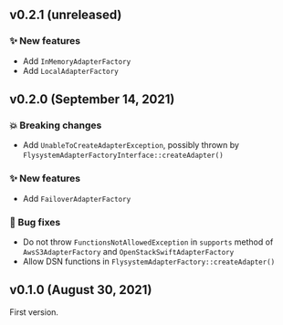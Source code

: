 ## v0.2.1 (unreleased)

### ✨ New features

* Add `InMemoryAdapterFactory`
* Add `LocalAdapterFactory`

## v0.2.0 (September 14, 2021)

### 💥 Breaking changes

  * Add `UnableToCreateAdapterException`, possibly thrown by `FlysystemAdapterFactoryInterface::createAdapter()`

### ✨ New features

  * Add `FailoverAdapterFactory`

### 🐛 Bug fixes

  * Do not throw `FunctionsNotAllowedException` in `supports` method of `AwsS3AdapterFactory` and `OpenStackSwiftAdapterFactory`
  * Allow DSN functions in `FlysystemAdapterFactory::createAdapter()`

## v0.1.0 (August 30, 2021)

First version.
